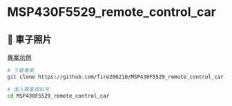 # MSP430F5529_remote_control_car

## 📸 車子照片
[專案示例](picture/car.png)

```sh
# 下載專案
git clone https://github.com/fire200210/MSP430F5529_remote_control_car.git

# 進入專案資料夾
cd MSP430F5529_remote_control_car
